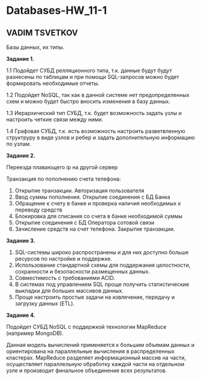 # Databases-HW_11-1
## VADIM TSVETKOV

Базы данных, их типы.

**Задание 1.**

1.1 Подойдет СУБД релляционного типа, т.к. данные будут будут разнесены по таблицам и при помощи SQL-запросов можно будет формировать необходимые отчеты.

1.2  Подойдет NoSQL, так как в данной системе нет предопределенных схем и можно будет быстро вносить изменения в базу данных.

1.3 Иерархический тип СУБД, т.к. будет возможность задать узлы и настроить четкие связи между ними.

1.4  Графовая СУБД, т.к. есть возможность настроить разветвленную структруру в виде узлов и ребер и задать дополнительную информацию по узлам.

**Задание 2.**

Переезда плавающего ip на другой сервер

Транзакция по пополнению счета телефона:

1. Открытие транзакции. Авторизация пользователя
2. Ввод суммы пополнения. Открытие соединения с БД Банка
3. Обращение к счету в банке и проверка наличия необходимых к переводу средств
4. Блокировка для списания со счета в банке необходимой суммы
5. Открытие соединения с БД Оператора сотовой связи
6. Зачисление средств на счет телефона. Закрытие транзакции.

**Задание 3.**

1. SQL-системы широко распространены и для них доступно больше ресурсов по настройке и поддержке.
2. Использование стандартной схемы для поддержания целостности, сохранности и безопасности размещенных данных.
3. Совместимость с требованиями ACID.
4. В системах под управлением SQL проще получить статистические выкладки для больших массивов данных.
5. Проще настроить простые задачи на извлечение, передачу и загрузку данных (ETL).

**Задание 4.**

Подойдет СУБД NoSQL с поддержкой технологии MapReduce (например MongoDB).

Данная модель вычислений применяется к большим объемам данных и ориентирована на параллельные вычисления в распределенных кластерах. MapReduce разделяет информационный массив на части, осуществляет параллельную обработку каждой части на отдельном узле и производит финальное объединение всех результатов.
